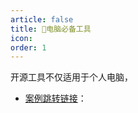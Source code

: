 ```yaml
---
article: false
title: 🧰电脑必备工具
icon: 
order: 1
---
```


开源工具不仅适用于个人电脑，

- [案例跳转链接](https://www.baidu.com)：

  